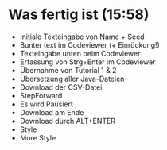 # Was fertig ist (15:58)
- Initiale Texteingabe von Name + Seed
- Bunter text im Codeviewer (+ Einrückung!)
- Texteingabe unten beim Codeviewer
- Erfassung von Strg+Enter im Codeviewer
- Übernahme von Tutorial 1 & 2
- Übersetzung aller Java-Dateien
- Download der CSV-Datei
- StepForward
- Es wird Pausiert
- Download am Ende
- Download durch ALT+ENTER
- Style
- More Style